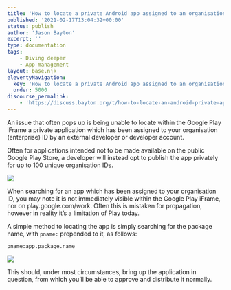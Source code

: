 ```yaml
---
title: 'How to locate a private Android app assigned to an organisation ID'
published: '2021-02-17T13:04:32+00:00'
status: publish
author: 'Jason Bayton'
excerpt: ''
type: documentation
tags: 
    - Diving deeper
    - App management
layout: base.njk
eleventyNavigation:
  key: 'How to locate a private Android app assigned to an organisation ID'
  order: 5000
discourse_permalink:
    - 'https://discuss.bayton.org/t/how-to-locate-an-android-private-app-assigned-to-an-organisation-id/402'
---
```

An issue that often pops up is being unable to locate within the Google Play iFrame a private application which has been assigned to your organisation (enterprise) ID by an external developer or developer account.

Often for applications intended not to be made available on the public Google Play Store, a developer will instead opt to publish the app privately for up to 100 unique organisation IDs.

![](https://cdn.bayton.org/uploads/2021/02/image.png)

When searching for an app which has been assigned to your organisation ID, you may note it is not immediately visible within the Google Play iFrame, nor on play.google.com/work. Often this is mistaken for propagation, however in reality it’s a limitation of Play today.

A simple method to locating the app is simply searching for the package name, with `pname:` prepended to it, as follows:

`pname:app.package.name`

![](https://cdn.bayton.org/uploads/2021/02/image-1.png)

This should, under most circumstances, bring up the application in question, from which you’ll be able to approve and distribute it normally.